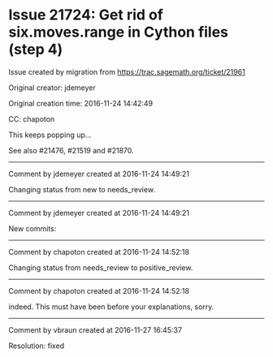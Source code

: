 # Issue 21724: Get rid of six.moves.range in Cython files (step 4)

Issue created by migration from https://trac.sagemath.org/ticket/21961

Original creator: jdemeyer

Original creation time: 2016-11-24 14:42:49

CC:  chapoton

This keeps popping up...

See also #21476, #21519 and #21870.


---

Comment by jdemeyer created at 2016-11-24 14:49:21

Changing status from new to needs_review.


---

Comment by jdemeyer created at 2016-11-24 14:49:21

New commits:


---

Comment by chapoton created at 2016-11-24 14:52:18

Changing status from needs_review to positive_review.


---

Comment by chapoton created at 2016-11-24 14:52:18

indeed. This must have been before your explanations, sorry.


---

Comment by vbraun created at 2016-11-27 16:45:37

Resolution: fixed
